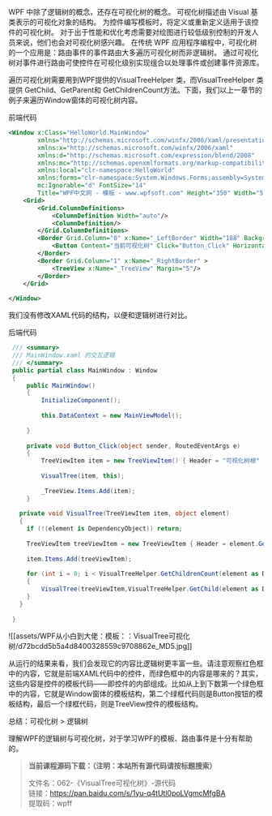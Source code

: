 WPF 中除了逻辑树的概念，还存在可视化树的概念。 可视化树描述由 Visual 基类表示的可视化对象的结构。 为控件编写模板时，将定义或重新定义适用于该控件的可视化树。 对于出于性能和优化考虑需要对绘图进行较低级别控制的开发人员来说，他们也会对可视化树感兴趣。 在传统 WPF 应用程序编程中，可视化树的一个应用是：路由事件的事件路由大多遍历可视化树而非逻辑树。 通过可视化树对事件进行路由可使控件在可视化级别实现组合以处理事件或创建事件资源库。

遍历可视化树需要用到WPF提供的VisualTreeHelper 类，而VisualTreeHelper 类提供 GetChild、GetParent和 GetChildrenCount方法。下面，我们以上一章节的例子来遍历Window窗体的可视化树内容。

前端代码

```xml
<Window x:Class="HelloWorld.MainWindow"
        xmlns="http://schemas.microsoft.com/winfx/2006/xaml/presentation"
        xmlns:x="http://schemas.microsoft.com/winfx/2006/xaml"
        xmlns:d="http://schemas.microsoft.com/expression/blend/2008"
        xmlns:mc="http://schemas.openxmlformats.org/markup-compatibility/2006"
        xmlns:local="clr-namespace:HelloWorld" 
        xmlns:forms="clr-namespace:System.Windows.Forms;assembly=System.Windows.Forms"
        mc:Ignorable="d" FontSize="14"
        Title="WPF中文网 - 模板 - www.wpfsoft.com" Height="350" Width="500">    
    <Grid>
        <Grid.ColumnDefinitions>
            <ColumnDefinition Width="auto"/>
            <ColumnDefinition/>
        </Grid.ColumnDefinitions>
        <Border Grid.Column="0" x:Name="_LeftBorder" Width="188" Background="LightCyan">
            <Button Content="当前可视化树" Click="Button_Click" HorizontalAlignment="Center" VerticalAlignment="Center"/>
        </Border>
        <Border Grid.Column="1" x:Name="_RightBorder" >
            <TreeView x:Name="_TreeView" Margin="5"/>
        </Border>
    </Grid>
    
</Window>
```

我们没有修改XAML代码的结构，以便和逻辑树进行对比。

后端代码

```cs
 /// <summary>
 /// MainWindow.xaml 的交互逻辑
 /// </summary>
 public partial class MainWindow : Window
 {
     public MainWindow()
     {
         InitializeComponent();
 
         this.DataContext = new MainViewModel();           
 
     }
 
     private void Button_Click(object sender, RoutedEventArgs e)
     {
         TreeViewItem item = new TreeViewItem() { Header = "可视化树根" };
 
         VisualTree(item, this);
 
         _TreeView.Items.Add(item);
     }
 
   private void VisualTree(TreeViewItem item, object element)
   {
     if (!(element is DependencyObject)) return;
 
     TreeViewItem treeViewItem = new TreeViewItem { Header = element.GetType().Name };
 
     item.Items.Add(treeViewItem); 
 
     for (int i = 0; i < VisualTreeHelper.GetChildrenCount(element as DependencyObject); i++)
     {
         VisualTree(treeViewItem,VisualTreeHelper.GetChild(element as DependencyObject, i));
     }
   }
 
 }
```

![[assets/WPF从小白到大佬：模板：：VisualTree可视化树/d72bcdd5b5a4d8400328559c9708862e_MD5.jpg]]

从运行的结果来看，我们会发现它的内容比逻辑树更丰富一些。请注意观察红色框中的内容，它就是前端XAML代码中的控件，而绿色框中的内容是哪来的？其实，这些内容是控件的模板代码——即控件的内部组成。比如从上到下数第一个绿色框中的内容，它就是Window窗体的模板结构，第二个绿框代码则是Button按钮的模板结构，最后一个绿框代码，则是TreeView控件的模板结构。

总结：可视化树 > 逻辑树

理解WPF的逻辑树与可视化树，对于学习WPF的模板、路由事件是十分有帮助的。

> **当前课程源码下载：（注明：本站所有源代码请按标题搜索）**
> 
> 文件名：062-《VisualTree可视化树》-源代码  
> 链接：https://pan.baidu.com/s/1yu-q4tUtl0poLVgmcMfgBA  
> 提取码：wpff
